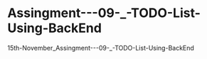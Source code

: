 # Assingment---09-_-TODO-List-Using-BackEnd
15th-November_Assingment---09-_-TODO-List-Using-BackEnd
